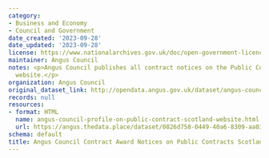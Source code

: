 ```yaml
---
category:
- Business and Economy
- Council and Government
date_created: '2023-09-28'
date_updated: '2023-09-28'
license: https://www.nationalarchives.gov.uk/doc/open-government-licence/version/3/
maintainer: Angus Council
notes: <p>Angus Council publishes all contract notices on the Public Contracts Scotland
  website.</p>
organization: Angus Council
original_dataset_link: http://opendata.angus.gov.uk/dataset/angus-council-contract-award-notices-on-public-contracts-scotland
records: null
resources:
- format: HTML
  name: angus-council-profile-on-public-contract-scotland-website.html
  url: https://angus.thedata.place/dataset/0826d758-0449-40a6-8309-aa035d7dba2e/resource/17f41a77-35d8-4678-b8bc-4d9b59daa5c0/download/angus-council-profile-on-public-contract-scotland-website.html
schema: default
title: Angus Council Contract Award Notices on Public Contracts Scotland
---
```


